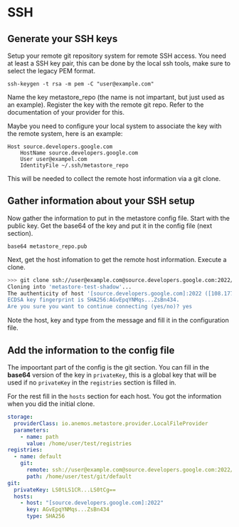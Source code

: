 # SSH

## Generate your SSH keys

Setup your remote git repository system for remote SSH access. You need at 
least a SSH key pair, this can be done by the local ssh tools, make sure 
to select the legacy PEM format.

`ssh-keygen -t rsa -m pem -C "user@example.com"`

Name the key metastore_repo (the name is not impartant, but just used as an
example). Register the key with the remote git repo. Refer to the 
documentation of your provider for this.

Maybe you need to configure your local system to associate the key with the 
remote system, here is an example:

```
Host source.developers.google.com
    HostName source.developers.google.com
    User user@exampel.com
    IdentityFile ~/.ssh/metastore_repo
```

This will be needed to collect the remote host information via a git clone.

## Gather information about your SSH setup

Now gather the information to put in the metastore config file. Start with the
public key. Get the base64 of the key and put it in the config file (next section).

`base64 metastore_repo.pub`

Next, get the host infomation to get the remote host information. Execute a clone.

```bash
>>> git clone ssh://user@example.com@source.developers.google.com:2022/p/example-project/r/example-repo
Cloning into 'metastore-test-shadow'...
The authenticity of host '[source.developers.google.com]:2022 ([108.177.126.82]:2022)' can't be established.
ECDSA key fingerprint is SHA256:AGvEpqYNMqs...ZsBn434.
Are you sure you want to continue connecting (yes/no)? yes
```

Note the host, key and type from the message and fill it in the configuration file.

## Add the information to the config file

The impoortant part of the config is the git section. You can fill in the **base64**
version of the key in `privateKey`, this is a global key that will be used if no
`privateKey` in the `registries` section is filled in.

For the rest fill in the `hosts` section for each host. You got the information when
you did the initial clone.

```yaml
storage:
  providerClass: io.anemos.metastore.provider.LocalFileProvider
  parameters:
    - name: path
      value: /home/user/test/registries
registries:
  - name: default
    git:
      remote: ssh://user@example.com@source.developers.google.com:2022/p/example-project/r/example-repo
      path: /home/user/test/git/default
git:
  privateKey: LS0tLS1CR...LS0tCg==
  hosts:
    - host: "[source.developers.google.com]:2022"
      key: AGvEpqYNMqs...ZsBn434
      type: SHA256
```